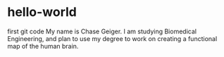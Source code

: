 # hello-world
first git code
My name is Chase Geiger.  I am studying Biomedical Engineering, and plan to use my degree to work on creating a functional map of the human brain.
